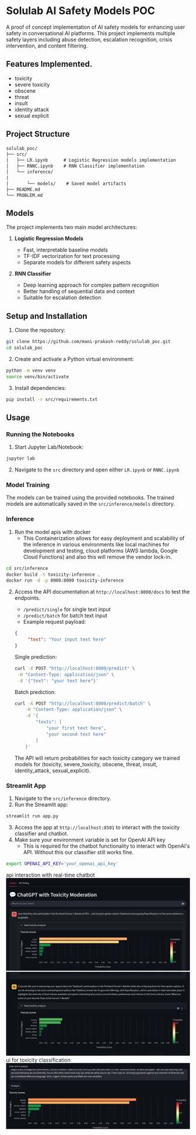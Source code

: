 # Solulab AI Safety Models POC

A proof of concept implementation of AI safety models for enhancing user safety in conversational AI platforms. This project implements multiple safety layers including abuse detection, escalation recognition, crisis intervention, and content filtering.

## Features Implemented.
- toxicity 
- severe toxicity
- obscene
- threat
- insult
- identity attack
- sexual explicit

## Project Structure


```
solulab_poc/
├── src/
│   ├── LR.ipynb      # Logistic Regression models implementation
│   ├── RNNC.ipynb    # RNN Classifier implementation
│   └── inference/
|   
│       └── models/    # Saved model artifacts
├── README.md
└── PROBLEM.md
```


## Models

The project implements two main model architectures:

1. **Logistic Regression Models**
   - Fast, interpretable baseline models
   - TF-IDF vectorization for text processing
   - Separate models for different safety aspects

2. **RNN Classifier**
   - Deep learning approach for complex pattern recognition
   - Better handling of sequential data and context
   - Suitable for escalation detection


## Setup and Installation

1. Clone the repository:
```bash
git clone https://github.com/mani-prakash-reddy/solulab_poc.git
cd solulab_poc
```

2. Create and activate a Python virtual environment:
```bash
python -m venv venv
source venv/bin/activate
```

3. Install dependencies:
```bash
pip install -r src/requirements.txt
```

## Usage

### Running the Notebooks

1. Start Jupyter Lab/Notebook:
```bash
jupyter lab
```

2. Navigate to the `src` directory and open either `LR.ipynb` or `RNNC.ipynb`

### Model Training

The models can be trained using the provided notebooks. The trained models are automatically saved in the `src/inference/models` directory.

### Inference

1. Run the model apis with docker
    - This Containerization allows for easy deployment and scalability of the inference in various environments like local machines for development and testing, cloud platforms (AWS lambda, Google Cloud Functions) and also this will remove the vendor lock-in.
```bash
cd src/inference
docker build -t toxicity-inference .
docker run -d -p 8000:8000 toxicity-inference
```
2. Access the API documentation at `http://localhost:8000/docs` to test the endpoints.
   - `/predict/single` for single text input
   - `/predict/batch` for batch text input
    - Example request payload:
    ```json
    {
         "text": "Your input text here"
    }
    ```
    Single prediction:
    ```bash
    curl -X POST "http://localhost:8000/predict" \
     -H "Content-Type: application/json" \
     -d '{"text": "your text here"}'
     ```

    Batch prediction:
    ```bash
    curl -X POST "http://localhost:8000/predict/batch" \
        -H "Content-Type: application/json" \
        -d '{
            "texts": [
                "your first text here",
                "your second text here"
            ]
        }'
    ```
    The API will return probabilities for each toxicity category we trained models for (toxicity, severe_toxicity, obscene, threat, insult, identity_attack, sexual_explicit).

### Streamlit App
1. Navigate to the `src/inference` directory.
2. Run the Streamlit app:
```bash
streamlit run app.py
```
3. Access the app at `http://localhost:8501` to interact with the toxicity classifier and chatbot.
4. Make sure your environment variable is set for OpenAI API key
    - This is required for the chatbot functionality to interact with OpenAI's API. Without this our classifier still works fine.
```bash
export OPENAI_API_KEY='your_openai_api_key'
```
api interaction with real-time chatbot
![alt text](st_img1.png)
![alt text](st_img2.png)
ui for toxicity classification 
![alt text](st_img3.png)
